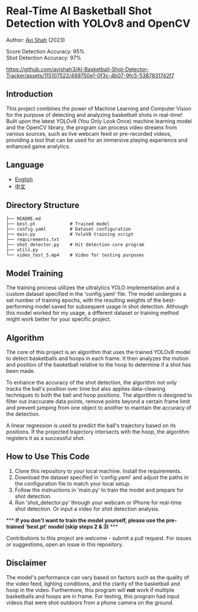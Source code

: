 # Real-Time AI Basketball Shot Detection with YOLOv8 and OpenCV
Author: [Avi Shah](https://www.linkedin.com/in/-avishah/) (2023)

Score Detection Accuracy: 95% <br>
Shot Detection Accuracy: 97% <br>

https://github.com/avishah3/AI-Basketball-Shot-Detector-Tracker/assets/115107522/469750e1-0f3c-4b07-9fc5-5387831742f7

## Introduction

This project combines the power of Machine Learning and Computer Vision for the purpose of detecting and analyzing basketball shots in real-time! Built upon the latest YOLOv8 (You Only Look Once) machine learning model and the OpenCV library, the program can process video streams from various sources, such as live webcam feed or pre-recorded videos, providing a tool that can be used for an immersive playing experience and enhanced game analytics.

## Language
- [English](README.md)
- [中文](README-zh.md)

## Directory Structure

```
├── README.md
├── best.pt             # Trained model
├── config.yaml         # Dataset configuration
├── main.py             # YoloV8 training script
├── requirements.txt
├── shot_detector.py    # Hit detection core program
├── utils.py
└── video_test_5.mp4    # Video for testing purposes
```

## Model Training

The training process utilizes the ultralytics YOLO implementation and a custom dataset specified in the 'config.yaml' file. The model undergoes a set number of training epochs, with the resulting weights of the best-performing model saved for subsequent usage in shot detection. Although this model worked for my usage, a different dataset or training method might work better for your specific project.

## Algorithm

The core of this project is an algorithm that uses the trained YOLOv8 model to detect basketballs and hoops in each frame. It then analyzes the motion and position of the basketball relative to the hoop to determine if a shot has been made.

To enhance the accuracy of the shot detection, the algorithm not only tracks the ball's position over time but also applies data-cleaning techniques to both the ball and hoop positions. The algorithm is designed to filter out inaccurate data points, remove points beyond a certain frame limit and prevent jumping from one object to another to maintain the accuracy of the detection.

A linear regression is used to predict the ball's trajectory based on its positions. If the projected trajectory intersects with the hoop, the algorithm registers it as a successful shot.

## How to Use This Code

1. Clone this repository to your local machine. Install the requirements.
2. Download the dataset specified in 'config.yaml' and adjust the paths in the configuration file to match your local setup.
3. Follow the instructions in 'main.py' to train the model and prepare for shot detection.
4. Run 'shot_detector.py' through your webcam or iPhone for real-time shot detection. Or input a video for shot detection analysis.
   
*** **If you don't want to train the model yourself, please use the pre-trained 'best.pt' model (skip steps 2 & 3)** ***
   
Contributions to this project are welcome - submit a pull request. For issues or suggestions, open an issue in this repository.

## Disclaimer

The model's performance can vary based on factors such as the quality of the video feed, lighting conditions, and the clarity of the basketball and hoop in the video. Furthermore, this program will **not** work if multiple basketballs and hoops are in frame. For testing, this program had input videos that were shot outdoors from a phone camera on the ground.
